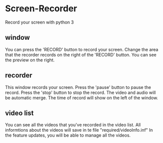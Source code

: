 # Screen-Recorder

Record your screen with python 3

## window

You can press the 'RECORD' button to record your screen.
Change the area that the recorder records on the right of the 'RECORD' button.
You can see the preview on the right.

## recorder

This window records your screen.
Press the 'pause' button to pause the record.
Press the 'stop' button to stop the record.
The video and audio will be automatic merge.
The time of record will show on the left of the window.

## video list

You can see all the videos that you've recorded in the video list.
All informtions about the videos will save in te file "required/videoInfo.inf"
In the feature updates, you will be able to manage all the videos.

